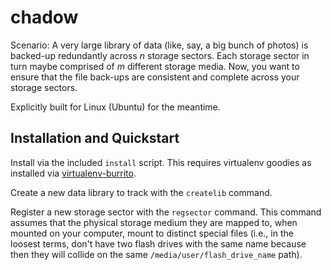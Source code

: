 # chadow

Scenario: A very large library of data (like, say, a big bunch of photos) is
backed-up redundantly across _n_ storage sectors. Each storage sector in turn
maybe comprised of _m_ different storage media. Now, you want to ensure that
the file back-ups are consistent and complete across your storage sectors.

Explicitly built for Linux (Ubuntu) for the meantime.

## Installation and Quickstart

Install via the included `install` script. This requires virtualenv goodies as
installed via [virtualenv-burrito](https://github.com/brainsik/virtualenv-burrito).

Create a new data library to track with the `createlib` command.

Register a new storage sector with the `regsector` command. This command assumes
that the physical storage medium they are mapped to, when mounted on your
computer, mount to distinct special files (i.e., in the loosest terms, don't
have two flash drives with the same name because then they will collide on the
same `/media/user/flash_drive_name` path).

